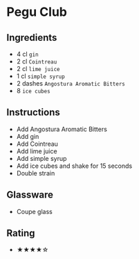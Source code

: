 # Pegu Club

## Ingredients
- 4 cl `gin`
- 2 cl `Cointreau`
- 2 cl `lime juice`
- 1 cl `simple syrup`
- 2 dashes `Angostura Aromatic Bitters`
- 8 `ice cubes`

## Instructions
- Add Angostura Aromatic Bitters
- Add gin
- Add Cointreau
- Add lime juice
- Add simple syrup
- Add ice cubes and shake for 15 seconds
- Double strain

## Glassware
- Coupe glass

## Rating
- ★★★★☆